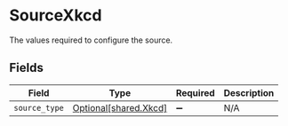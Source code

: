 # SourceXkcd

The values required to configure the source.


## Fields

| Field                                                | Type                                                 | Required                                             | Description                                          |
| ---------------------------------------------------- | ---------------------------------------------------- | ---------------------------------------------------- | ---------------------------------------------------- |
| `source_type`                                        | [Optional[shared.Xkcd]](../../models/shared/xkcd.md) | :heavy_minus_sign:                                   | N/A                                                  |